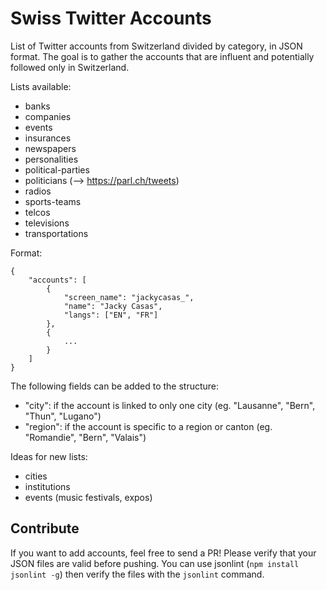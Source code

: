 Swiss Twitter Accounts
======================

List of Twitter accounts from Switzerland divided by category, in JSON format. The goal is to gather the accounts that are influent and potentially followed only in Switzerland.

Lists available:
- banks
- companies
- events
- insurances
- newspapers
- personalities
- political-parties
- politicians (--> https://parl.ch/tweets)
- radios
- sports-teams
- telcos
- televisions
- transportations

Format:
```
{
	"accounts": [
		{
			"screen_name": "jackycasas_",
			"name": "Jacky Casas",
			"langs": ["EN", "FR"]
		},
		{
			...
		}
	]
}
```

The following fields can be added to the structure:
- "city": if the account is linked to only one city (eg. "Lausanne", "Bern", "Thun", "Lugano")
- "region": if the account is specific to a region or canton (eg. "Romandie", "Bern", "Valais")

Ideas for new lists:
- cities
- institutions
- events (music festivals, expos)


Contribute
----------

If you want to add accounts, feel free to send a PR!
Please verify that your JSON files are valid before pushing. You can use jsonlint (`npm install jsonlint -g`) then verify the files with the `jsonlint` command.
